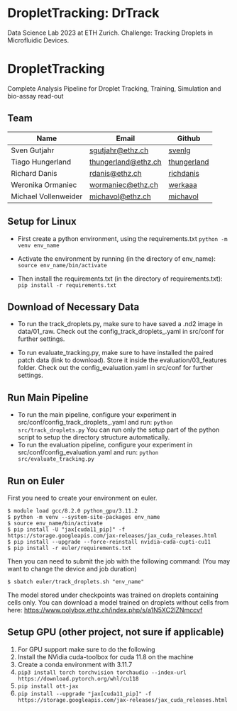 # DropletTracking: DrTrack

Data Science Lab 2023 at ETH Zurich. Challenge: Tracking Droplets in Microfluidic Devices.
# DropletTracking
Complete Analysis Pipeline for Droplet Tracking, Training, Simulation and bio-assay read-out

## Team
| Name                 | Email               | Github                                        |
| -------------------- |---------------------| --------------------------------------------- |
| Sven Gutjahr | sgutjahr@ethz.ch    | [svenlg](https://github.com/svenlg) |
| Tiago Hungerland     | thungerland@ethz.ch | [thungerland](https://github.com/thungerland)         |
| Richard Danis        | rdanis@ethz.ch      | [richdanis](https://github.com/richdanis)     |
| Weronika Ormaniec        | wormaniec@ethz.ch   | [werkaaa](https://github.com/werkaaa)     |
| Michael Vollenweider        | michavol@ethz.ch    | [michavol](https://github.com/michavol)     |

## Setup for Linux
- First create a python environment, using the requirements.txt
```python -m venv env_name```

- Activate the environment by running (in the directory of env_name):
```source env_name/bin/activate```

- Then install the requirements.txt (in the directory of requirements.txt):
```pip install -r requirements.txt```

## Download of Necessary Data
- To run the track_droplets.py, make sure to have saved a .nd2 image in data/01_raw.
Check out the config_track_droplets_.yaml in src/conf for further settings.

- To run evaluate_tracking.py, make sure to have installed the paired patch data (link to download). 
Store it inside the evaluation/03_features folder. Check out the config_evaluation.yaml in src/conf for further settings.

## Run Main Pipeline
- To run the main pipeline, configure your experiment in src/conf/config_track_droplets_.yaml and run:
```python src/track_droplets.py```
You can run only the setup part of the python script to setup the directory structure automatically.
- To run the evaluation pipeline, configure your experiment in src/conf/config_evaluation.yaml and run:
```python src/evaluate_tracking.py```

## Run on Euler
First you need to create your environment on euler.
```
$ module load gcc/8.2.0 python_gpu/3.11.2
$ python -m venv --system-site-packages env_name
$ source env_name/bin/activate
$ pip install -U "jax[cuda11_pip]" -f https://storage.googleapis.com/jax-releases/jax_cuda_releases.html
$ pip install --upgrade --force-reinstall nvidia-cuda-cupti-cu11
$ pip install -r euler/requirements.txt
```
Then you can need to submit the job with the following command:
(You may want to change the device and job duration)
```
$ sbatch euler/track_droplets.sh "env_name"
```

The model stored under checkpoints was trained on droplets containing cells only.
You can download a model trained on droplets without cells from here:
https://www.polybox.ethz.ch/index.php/s/a1N5XC2lZNmccvf

## Setup GPU (other project, not sure if applicable)
1. For GPU support make sure to do the following
2. Install the NVidia cuda-toolbox for cuda 11.8 on the machine
3. Create a conda environment with 3.11.7
4. ```pip3 install torch torchvision torchaudio --index-url https://download.pytorch.org/whl/cu118```
5. ```pip install ott-jax```
6. ```pip install --upgrade "jax[cuda11_pip]" -f https://storage.googleapis.com/jax-releases/jax_cuda_releases.html```

